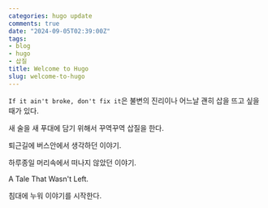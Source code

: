 ```yaml
---
categories: hugo update
comments: true
date: "2024-09-05T02:39:00Z"
tags:
- blog
- hugo
- 삽질
title: Welcome to Hugo
slug: welcome-to-hugo
---
```


`If it ain't broke, don't fix it`은 불변의 진리이나 어느날 괜히 삽을 뜨고 싶을 때가 있다.

새 술을 새 푸대에 담기 위해서 꾸역꾸역 삽질을 한다.


퇴근길에 버스안에서 생각하던 이야기.

하루종일 머리속에서 떠나지 않았던 이야기.


A Tale That Wasn't Left.


침대에 누워 이야기를 시작한다.


